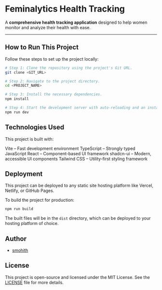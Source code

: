# Feminalytics Health Tracking

A **comprehensive health tracking application** designed to help women monitor and analyze their health with ease.

---

## How to Run This Project  

Follow these steps to set up the project locally:  

```sh
# Step 1: Clone the repository using the project's Git URL.
git clone <GIT_URL>

# Step 2: Navigate to the project directory.
cd <PROJECT_NAME>

# Step 3: Install the necessary dependencies.
npm install

# Step 4: Start the development server with auto-reloading and an instant preview.
npm run dev
```

## Technologies Used
This project is built with:

Vite – Fast development environment
TypeScript – Strongly typed JavaScript
React – Component-based UI framework
shadcn-ui – Modern, accessible UI components
Tailwind CSS – Utility-first styling framework

## Deployment

This project can be deployed to any static site hosting platform like Vercel, Netlify, or GitHub Pages.

To build the project for production:

```sh
npm run build
```

The built files will be in the `dist` directory, which can be deployed to your hosting platform of choice.


## Author
- [smohith](https://github.com/MokiMeow)

## License
This project is open-source and licensed under the MIT License.
See the [LICENSE](LICENSE) file for more details. 
